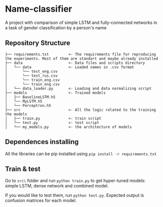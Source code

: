 # Name-classifier

A project with comparison of simple LSTM and fully-connected networks in a task of gender classification by a person's name

## Repository Structure

```
├── requirements.txt         <- The requirements file for reproducing the experiments. Most of them are standart and maybe already installed
├── data                     <- Data files and scripts directory
│   └── data                 <- Loaded names in .csv format
│       └── test_eng.csv      
│       └── test_rus.csv     
│       └── train_eng.csv     
│       └── train_eng.csv    
│   └── data_loader.py       <- Loading and data normalizing script
├── models                   <- Trained models
│   ├── BaselineLSTM.h5        
│   └── MyLSTM.h5            
│   └── Perceptron.h5       
├── src                      <- All the logic related to the training the models
│   ├── train.py             <- train script
│   └── test.py              <- test script
│   └── my_models.py         <- the architecture of models
```
## Dependences installing 
All the libraries can be pip installed using `pip install -r requirements.txt`

## Train & test
Go to `src\` folder and run `python train.py` to get hyper-tuned models: simple LSTM, dense network and combined model. 

If you would like to test them, run `python test.py`. Expected output is confusion matrices for each model.


